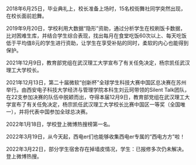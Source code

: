 2018年6月25日，毕业典礼上，校长准备上场时，15名校街舞社同学突然出现，在校长面前尬舞。

2019年9月20日，学校利用大数据“隐形”资助，通过分析学生在校刷饭卡数据，比对困难生库，并结合学生综合表现，找出每月在食堂吃饭60次以上、每天吃饭低于平均值8元的学生进行资助，让学生在享受补贴的同时，柔软的内心也能得到保护。

2021年12月9日，教育部党组在武汉理工大学宣布了有关任免决定，杨宗凯任武汉理工大学校长。

2021年12月13日，第二十届微软“创新杯”全球学生科技大赛中国区总决赛在苏州举行。由西安电子科技大学经济与管理学院本科生刘云珂带领的Silent Talk团队，在22支参加决赛的队伍中脱颖而出，夺得本届12月9日，教育部党组在武汉理工大学宣布了有关任免决定，杨宗凯任武汉理工大学校长比赛中国区一等奖（全国唯一），并将代表中国参加全球总决赛。

2022年1月18日，学校登上微博热搜榜第一名。

2022年3月19日，从今天起，西电er们也能够收集西电er专属的“西电方方”啦！

2022年3月22日，部分学生宿舍存在掉墙皮情况，学生：已报修多次仍未解决。登上微博热搜。
